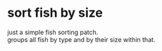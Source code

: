 # sort fish by size
just a simple fish sorting patch.  
groups all fish by type and by their size within that.
